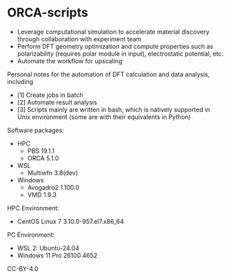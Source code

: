 # ORCA-scripts
- Leverage computational simulation to accelerate material discovery through collaboration with experiment team
- Perform DFT geometry optimization and compute properties such as polarizability (requires polar module in input), electrostatic potential, etc.
- Automate the workflow for upscaling
  
Personal notes for the automation of DFT calculation and data analysis, including
- [1] Create jobs in batch
- [2] Automate result analysis
- [3] Scripts mainly are written in bash, which is natively supported in Unix environment (some are with their equivalents in Python) 

Software packages:
- HPC
  - PBS 19.1.1
  - ORCA 5.1.0
- WSL
  - Multiwfn 3.8(dev) 
- Windows
  - Avogadro2 1.100.0
  - VMD 1.9.3

HPC Environment:
- CentOS Linux 7 3.10.0-957.el7.x86_64

PC Environment:
- WSL 2: Ubuntu-24.04
- Windows 11 Pro 26100.4652


  
CC-BY-4.0
